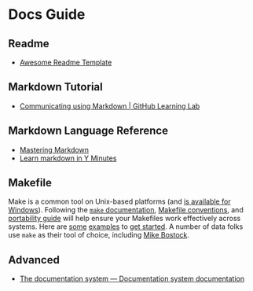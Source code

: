 # Docs Guide

## Readme

- [Awesome Readme Template](https://github.com/dbader/readme-template/blob/master/README.md)

## Markdown Tutorial

- [Communicating using Markdown | GitHub Learning Lab](https://lab.github.com/githubtraining/communicating-using-markdown)

## Markdown Language Reference

- [Mastering Markdown](https://guides.github.com/features/mastering-markdown/)
- [Learn markdown in Y Minutes](https://learnxinyminutes.com/docs/markdown/)

## Makefile

Make is a common tool on Unix-based platforms (and [is available for Windows](<>)).
Following the [`make` documentation](https://www.gnu.org/software/make/),
[Makefile conventions](https://www.gnu.org/prep/standards/html_node/Makefile-Conventions.html#Makefile-Conventions),
and [portability guide](http://www.gnu.org/savannah-checkouts/gnu/autoconf/manual/autoconf-2.69/html_node/Portable-Make.html#Portable-Make)
will help ensure your Makefiles work effectively across systems.
Here are [some](http://zmjones.com/make/) [examples](http://blog.kaggle.com/2012/10/15/make-for-data-scientists/)
to [get started](https://web.archive.org/web/20150206054212/http://www.bioinformaticszen.com/post/decomplected-workflows-makefiles/).
A number of data folks use `make` as their tool of choice,
including [Mike Bostock](https://bost.ocks.org/mike/make/).

## Advanced

- [The documentation system — Documentation system documentation](https://documentation.divio.com/)
